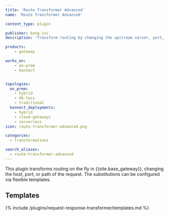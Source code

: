 ```yaml
---
title: 'Route Transformer Advanced'
name: 'Route Transformer Advanced'

content_type: plugin

publisher: kong-inc
description: 'Transform routing by changing the upstream server, port, or path'

products:
    - gateway

works_on:
    - on-prem
    - konnect


topologies:
  on_prem:
    - hybrid
    - db-less
    - traditional
  konnect_deployments:
    - hybrid
    - cloud-gateways
    - serverless
icon: route-transformer-advanced.png

categories:
  - transformations

search_aliases:
  - route-transformer-advanced
---
```


This plugin transforms routing on the fly in {{site.base_gateway}}, changing the host, port, or path of the request. 
The substitutions can be configured via flexible templates.

## Templates

{% include /plugins/request-response-transformer/templates.md %}
